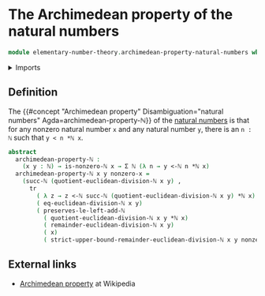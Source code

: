 # The Archimedean property of the natural numbers

```agda
module elementary-number-theory.archimedean-property-natural-numbers where
```

<details><summary>Imports</summary>

```agda
open import elementary-number-theory.equality-natural-numbers
open import elementary-number-theory.euclidean-division-natural-numbers
open import elementary-number-theory.multiplication-natural-numbers
open import elementary-number-theory.natural-numbers
open import elementary-number-theory.nonzero-natural-numbers
open import elementary-number-theory.strict-inequality-natural-numbers

open import foundation.dependent-pair-types
open import foundation.transport-along-identifications
```

</details>

## Definition

The {{#concept "Archimedean property" Disambiguation="natural numbers" Agda=archimedean-property-ℕ}} of the [natural numbers](elementary-number-theory.natural-numbers.md) is that for any nonzero natural
number `x` and any natural number `y`, there is an `n : ℕ` such that `y < n *ℕ x`.

```agda
abstract
  archimedean-property-ℕ :
    (x y : ℕ) → is-nonzero-ℕ x → Σ ℕ (λ n → y <-ℕ n *ℕ x)
  archimedean-property-ℕ x y nonzero-x =
    (succ-ℕ (quotient-euclidean-division-ℕ x y) ,
      tr
        ( λ z → z <-ℕ succ-ℕ (quotient-euclidean-division-ℕ x y) *ℕ x)
        ( eq-euclidean-division-ℕ x y)
        ( preserves-le-left-add-ℕ
          ( quotient-euclidean-division-ℕ x y *ℕ x)
          ( remainder-euclidean-division-ℕ x y)
          ( x)
          ( strict-upper-bound-remainder-euclidean-division-ℕ x y nonzero-x)))
```

## External links

- [Archimedean property](https://en.wikipedia.org/wiki/Archimedean_property) at
  Wikipedia
